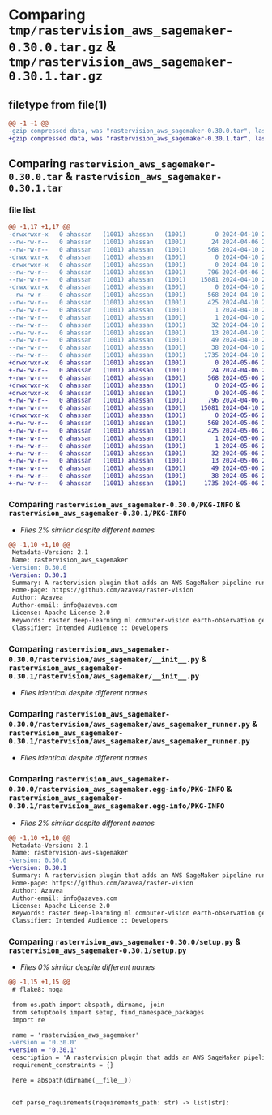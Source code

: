 # Comparing `tmp/rastervision_aws_sagemaker-0.30.0.tar.gz` & `tmp/rastervision_aws_sagemaker-0.30.1.tar.gz`

## filetype from file(1)

```diff
@@ -1 +1 @@
-gzip compressed data, was "rastervision_aws_sagemaker-0.30.0.tar", last modified: Wed Apr 10 22:11:09 2024, max compression
+gzip compressed data, was "rastervision_aws_sagemaker-0.30.1.tar", last modified: Mon May  6 21:02:14 2024, max compression
```

## Comparing `rastervision_aws_sagemaker-0.30.0.tar` & `rastervision_aws_sagemaker-0.30.1.tar`

### file list

```diff
@@ -1,17 +1,17 @@
-drwxrwxr-x   0 ahassan   (1001) ahassan   (1001)        0 2024-04-10 22:11:09.871690 rastervision_aws_sagemaker-0.30.0/
--rw-rw-r--   0 ahassan   (1001) ahassan   (1001)       24 2024-04-06 20:13:30.000000 rastervision_aws_sagemaker-0.30.0/MANIFEST.in
--rw-rw-r--   0 ahassan   (1001) ahassan   (1001)      568 2024-04-10 22:11:09.871690 rastervision_aws_sagemaker-0.30.0/PKG-INFO
-drwxrwxr-x   0 ahassan   (1001) ahassan   (1001)        0 2024-04-10 22:11:09.867690 rastervision_aws_sagemaker-0.30.0/rastervision/
-drwxrwxr-x   0 ahassan   (1001) ahassan   (1001)        0 2024-04-10 22:11:09.871690 rastervision_aws_sagemaker-0.30.0/rastervision/aws_sagemaker/
--rw-rw-r--   0 ahassan   (1001) ahassan   (1001)      796 2024-04-06 20:13:30.000000 rastervision_aws_sagemaker-0.30.0/rastervision/aws_sagemaker/__init__.py
--rw-rw-r--   0 ahassan   (1001) ahassan   (1001)    15081 2024-04-10 21:55:10.000000 rastervision_aws_sagemaker-0.30.0/rastervision/aws_sagemaker/aws_sagemaker_runner.py
-drwxrwxr-x   0 ahassan   (1001) ahassan   (1001)        0 2024-04-10 22:11:09.871690 rastervision_aws_sagemaker-0.30.0/rastervision_aws_sagemaker.egg-info/
--rw-rw-r--   0 ahassan   (1001) ahassan   (1001)      568 2024-04-10 22:11:09.000000 rastervision_aws_sagemaker-0.30.0/rastervision_aws_sagemaker.egg-info/PKG-INFO
--rw-rw-r--   0 ahassan   (1001) ahassan   (1001)      425 2024-04-10 22:11:09.000000 rastervision_aws_sagemaker-0.30.0/rastervision_aws_sagemaker.egg-info/SOURCES.txt
--rw-rw-r--   0 ahassan   (1001) ahassan   (1001)        1 2024-04-10 22:11:09.000000 rastervision_aws_sagemaker-0.30.0/rastervision_aws_sagemaker.egg-info/dependency_links.txt
--rw-rw-r--   0 ahassan   (1001) ahassan   (1001)        1 2024-04-10 22:11:09.000000 rastervision_aws_sagemaker-0.30.0/rastervision_aws_sagemaker.egg-info/not-zip-safe
--rw-rw-r--   0 ahassan   (1001) ahassan   (1001)       32 2024-04-10 22:11:09.000000 rastervision_aws_sagemaker-0.30.0/rastervision_aws_sagemaker.egg-info/requires.txt
--rw-rw-r--   0 ahassan   (1001) ahassan   (1001)       13 2024-04-10 22:11:09.000000 rastervision_aws_sagemaker-0.30.0/rastervision_aws_sagemaker.egg-info/top_level.txt
--rw-rw-r--   0 ahassan   (1001) ahassan   (1001)       49 2024-04-10 21:55:10.000000 rastervision_aws_sagemaker-0.30.0/requirements.txt
--rw-rw-r--   0 ahassan   (1001) ahassan   (1001)       38 2024-04-10 22:11:09.871690 rastervision_aws_sagemaker-0.30.0/setup.cfg
--rw-rw-r--   0 ahassan   (1001) ahassan   (1001)     1735 2024-04-10 21:55:10.000000 rastervision_aws_sagemaker-0.30.0/setup.py
+drwxrwxr-x   0 ahassan   (1001) ahassan   (1001)        0 2024-05-06 21:02:14.751129 rastervision_aws_sagemaker-0.30.1/
+-rw-rw-r--   0 ahassan   (1001) ahassan   (1001)       24 2024-04-06 20:13:30.000000 rastervision_aws_sagemaker-0.30.1/MANIFEST.in
+-rw-rw-r--   0 ahassan   (1001) ahassan   (1001)      568 2024-05-06 21:02:14.751129 rastervision_aws_sagemaker-0.30.1/PKG-INFO
+drwxrwxr-x   0 ahassan   (1001) ahassan   (1001)        0 2024-05-06 21:02:14.751129 rastervision_aws_sagemaker-0.30.1/rastervision/
+drwxrwxr-x   0 ahassan   (1001) ahassan   (1001)        0 2024-05-06 21:02:14.751129 rastervision_aws_sagemaker-0.30.1/rastervision/aws_sagemaker/
+-rw-rw-r--   0 ahassan   (1001) ahassan   (1001)      796 2024-04-06 20:13:30.000000 rastervision_aws_sagemaker-0.30.1/rastervision/aws_sagemaker/__init__.py
+-rw-rw-r--   0 ahassan   (1001) ahassan   (1001)    15081 2024-04-10 21:55:10.000000 rastervision_aws_sagemaker-0.30.1/rastervision/aws_sagemaker/aws_sagemaker_runner.py
+drwxrwxr-x   0 ahassan   (1001) ahassan   (1001)        0 2024-05-06 21:02:14.751129 rastervision_aws_sagemaker-0.30.1/rastervision_aws_sagemaker.egg-info/
+-rw-rw-r--   0 ahassan   (1001) ahassan   (1001)      568 2024-05-06 21:02:14.000000 rastervision_aws_sagemaker-0.30.1/rastervision_aws_sagemaker.egg-info/PKG-INFO
+-rw-rw-r--   0 ahassan   (1001) ahassan   (1001)      425 2024-05-06 21:02:14.000000 rastervision_aws_sagemaker-0.30.1/rastervision_aws_sagemaker.egg-info/SOURCES.txt
+-rw-rw-r--   0 ahassan   (1001) ahassan   (1001)        1 2024-05-06 21:02:14.000000 rastervision_aws_sagemaker-0.30.1/rastervision_aws_sagemaker.egg-info/dependency_links.txt
+-rw-rw-r--   0 ahassan   (1001) ahassan   (1001)        1 2024-05-06 21:02:14.000000 rastervision_aws_sagemaker-0.30.1/rastervision_aws_sagemaker.egg-info/not-zip-safe
+-rw-rw-r--   0 ahassan   (1001) ahassan   (1001)       32 2024-05-06 21:02:14.000000 rastervision_aws_sagemaker-0.30.1/rastervision_aws_sagemaker.egg-info/requires.txt
+-rw-rw-r--   0 ahassan   (1001) ahassan   (1001)       13 2024-05-06 21:02:14.000000 rastervision_aws_sagemaker-0.30.1/rastervision_aws_sagemaker.egg-info/top_level.txt
+-rw-rw-r--   0 ahassan   (1001) ahassan   (1001)       49 2024-05-06 20:16:58.000000 rastervision_aws_sagemaker-0.30.1/requirements.txt
+-rw-rw-r--   0 ahassan   (1001) ahassan   (1001)       38 2024-05-06 21:02:14.751129 rastervision_aws_sagemaker-0.30.1/setup.cfg
+-rw-rw-r--   0 ahassan   (1001) ahassan   (1001)     1735 2024-05-06 20:16:58.000000 rastervision_aws_sagemaker-0.30.1/setup.py
```

### Comparing `rastervision_aws_sagemaker-0.30.0/PKG-INFO` & `rastervision_aws_sagemaker-0.30.1/PKG-INFO`

 * *Files 2% similar despite different names*

```diff
@@ -1,10 +1,10 @@
 Metadata-Version: 2.1
 Name: rastervision_aws_sagemaker
-Version: 0.30.0
+Version: 0.30.1
 Summary: A rastervision plugin that adds an AWS SageMaker pipeline runner
 Home-page: https://github.com/azavea/raster-vision
 Author: Azavea
 Author-email: info@azavea.com
 License: Apache License 2.0
 Keywords: raster deep-learning ml computer-vision earth-observation geospatial geospatial-processing
 Classifier: Intended Audience :: Developers
```

### Comparing `rastervision_aws_sagemaker-0.30.0/rastervision/aws_sagemaker/__init__.py` & `rastervision_aws_sagemaker-0.30.1/rastervision/aws_sagemaker/__init__.py`

 * *Files identical despite different names*

### Comparing `rastervision_aws_sagemaker-0.30.0/rastervision/aws_sagemaker/aws_sagemaker_runner.py` & `rastervision_aws_sagemaker-0.30.1/rastervision/aws_sagemaker/aws_sagemaker_runner.py`

 * *Files identical despite different names*

### Comparing `rastervision_aws_sagemaker-0.30.0/rastervision_aws_sagemaker.egg-info/PKG-INFO` & `rastervision_aws_sagemaker-0.30.1/rastervision_aws_sagemaker.egg-info/PKG-INFO`

 * *Files 2% similar despite different names*

```diff
@@ -1,10 +1,10 @@
 Metadata-Version: 2.1
 Name: rastervision-aws-sagemaker
-Version: 0.30.0
+Version: 0.30.1
 Summary: A rastervision plugin that adds an AWS SageMaker pipeline runner
 Home-page: https://github.com/azavea/raster-vision
 Author: Azavea
 Author-email: info@azavea.com
 License: Apache License 2.0
 Keywords: raster deep-learning ml computer-vision earth-observation geospatial geospatial-processing
 Classifier: Intended Audience :: Developers
```

### Comparing `rastervision_aws_sagemaker-0.30.0/setup.py` & `rastervision_aws_sagemaker-0.30.1/setup.py`

 * *Files 0% similar despite different names*

```diff
@@ -1,15 +1,15 @@
 # flake8: noqa
 
 from os.path import abspath, dirname, join
 from setuptools import setup, find_namespace_packages
 import re
 
 name = 'rastervision_aws_sagemaker'
-version = '0.30.0'
+version = '0.30.1'
 description = 'A rastervision plugin that adds an AWS SageMaker pipeline runner'
 requirement_constraints = {}
 
 here = abspath(dirname(__file__))
 
 
 def parse_requirements(requirements_path: str) -> list[str]:
```

